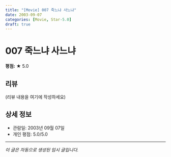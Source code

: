 ```yaml
---
title: "[Movie] 007 죽느냐 사느냐"
date: 2003-09-07
categories: [Movie, Star-5.0]
draft: true
---
```


# 007 죽느냐 사느냐

**평점:** ★ 5.0

## 리뷰

(리뷰 내용을 여기에 작성하세요)

## 상세 정보

- 관람일: 2003년 09월 07일
- 개인 평점: 5.0/5.0

---

*이 글은 자동으로 생성된 임시 글입니다.*
